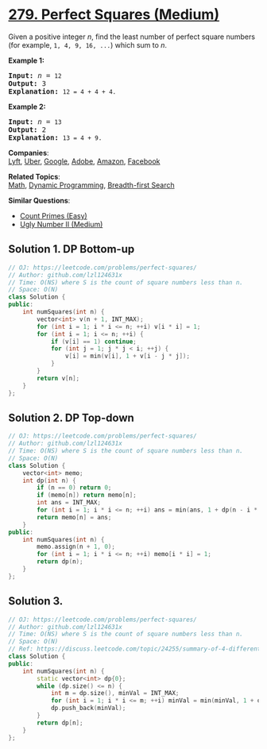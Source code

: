# [279. Perfect Squares (Medium)](https://leetcode.com/problems/perfect-squares/)

<p>Given a positive integer <i>n</i>, find the least number of perfect square numbers (for example, <code>1, 4, 9, 16, ...</code>) which sum to <i>n</i>.</p>

<p><b>Example 1:</b></p>

<pre><b>Input:</b> <i>n</i> = <code>12</code>
<b>Output:</b> 3 
<strong>Explanation: </strong><code>12 = 4 + 4 + 4.</code></pre>

<p><b>Example 2:</b></p>

<pre><b>Input:</b> <i>n</i> = <code>13</code>
<b>Output:</b> 2
<strong>Explanation: </strong><code>13 = 4 + 9.</code></pre>

**Companies**:  
[Lyft](https://leetcode.com/company/lyft), [Uber](https://leetcode.com/company/uber), [Google](https://leetcode.com/company/google), [Adobe](https://leetcode.com/company/adobe), [Amazon](https://leetcode.com/company/amazon), [Facebook](https://leetcode.com/company/facebook)

**Related Topics**:  
[Math](https://leetcode.com/tag/math/), [Dynamic Programming](https://leetcode.com/tag/dynamic-programming/), [Breadth-first Search](https://leetcode.com/tag/breadth-first-search/)

**Similar Questions**:
* [Count Primes (Easy)](https://leetcode.com/problems/count-primes/)
* [Ugly Number II (Medium)](https://leetcode.com/problems/ugly-number-ii/)

## Solution 1. DP Bottom-up

```cpp
// OJ: https://leetcode.com/problems/perfect-squares/
// Author: github.com/lzl124631x
// Time: O(NS) where S is the count of square numbers less than n.
// Space: O(N)
class Solution {
public:
    int numSquares(int n) {
        vector<int> v(n + 1, INT_MAX);
        for (int i = 1; i * i <= n; ++i) v[i * i] = 1;
        for (int i = 1; i <= n; ++i) {
            if (v[i] == 1) continue;
            for (int j = 1; j * j < i; ++j) {
                v[i] = min(v[i], 1 + v[i - j * j]);
            }
        }
        return v[n];
    }
};
```

## Solution 2. DP Top-down

```cpp
// OJ: https://leetcode.com/problems/perfect-squares/
// Author: github.com/lzl124631x
// Time: O(NS) where S is the count of square numbers less than n.
// Space: O(N)
class Solution {
    vector<int> memo;
    int dp(int n) {
        if (n == 0) return 0;
        if (memo[n]) return memo[n];
        int ans = INT_MAX;
        for (int i = 1; i * i <= n; ++i) ans = min(ans, 1 + dp(n - i * i));
        return memo[n] = ans;
    }
public:
    int numSquares(int n) {
        memo.assign(n + 1, 0);
        for (int i = 1; i * i <= n; ++i) memo[i * i] = 1;
        return dp(n);
    }
};
```

## Solution 3.

```cpp
// OJ: https://leetcode.com/problems/perfect-squares/
// Author: github.com/lzl124631x
// Time: O(NS) where S is the count of square numbers less than n.
// Space: O(N)
// Ref: https://discuss.leetcode.com/topic/24255/summary-of-4-different-solutions-bfs-dp-static-dp-and-mathematics
class Solution {
public:
    int numSquares(int n) {
        static vector<int> dp{0};
        while (dp.size() <= n) {
            int m = dp.size(), minVal = INT_MAX;
            for (int i = 1; i * i <= m; ++i) minVal = min(minVal, 1 + dp[m - i * i]);
            dp.push_back(minVal);
        }
        return dp[n];
    }
};
```